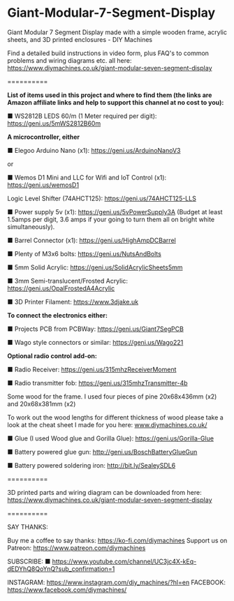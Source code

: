 # Giant-Modular-7-Segment-Display
Giant Modular 7 Segment Display made with a simple wooden frame, acrylic sheets, and 3D printed enclosures - DIY Machines

Find a detailed build instructions in video form, plus FAQ's to common problems and wiring diagrams etc. all here: https://www.diymachines.co.uk/giant-modular-seven-segment-display 

==========

**List of items used in this project and where to find them (the links are Amazon affiliate links and help to support this channel at no cost to you):**

■  WS2812B LEDS 60/m (1 Meter required per digit): https://geni.us/5mWS2812B60m 

**A microcontroller, either**

■ Elegoo Arduino Nano (x1): https://geni.us/ArduinoNanoV3 

   or
   
■ Wemos D1 Mini and LLC for Wifi and IoT Control (x1): https://geni.us/wemosD1 

Logic Level Shifter (74AHCT125): https://geni.us/74AHCT125-LLS 

■ Power supply 5v (x1): https://geni.us/5vPowerSupply3A (Budget at least 1.5amps per digit, 3.6 amps if your going to turn them all on bright white simultaneously).

■ Barrel Connector (x1): https://geni.us/HighAmpDCBarrel 

■ Plenty of M3x6 bolts: https://geni.us/NutsAndBolts 

■ 5mm Solid Acrylic: https://geni.us/SolidAcrylicSheets5mm 

■ 3mm Semi-translucent/Frosted Acrylic: https://geni.us/OpalFrostedA4Acrylic 

■ 3D Printer Filament: https://www.3djake.uk 

**To connect the electronics either:**

■ Projects PCB from PCBWay: https://geni.us/Giant7SegPCB 

■ Wago style connectors or similar: https://geni.us/Wago221

**Optional radio control add-on:**

■ Radio Receiver: https://geni.us/315mhzReceiverMoment 

■ Radio transmitter fob: https://geni.us/315mhzTransmitter-4b 

Some wood for the frame. I used four pieces of pine 20x68x436mm (x2) and 20x68x381mm (x2)

To work out the wood lengths for different thickness of wood please take a look at the cheat sheet I made for you here: www.diymachines.co.uk/ 

■ Glue (I used Wood glue and Gorilla Glue): https://geni.us/Gorilla-Glue


■ Battery powered glue gun: http://geni.us/BoschBatteryGlueGun

■ Battery powered soldering iron:  http://bit.ly/SealeySDL6 

==========

3D printed parts and wiring diagram can be downloaded from here: https://www.diymachines.co.uk/giant-modular-seven-segment-display 

==========

SAY THANKS:

Buy me a coffee to say thanks: https://ko-fi.com/diymachines
Support us on Patreon: https://www.patreon.com/diymachines

SUBSCRIBE: 
■ https://www.youtube.com/channel/UC3jc4X-kEq-dEDYhQ8QoYnQ?sub_confirmation=1

INSTAGRAM: https://www.instagram.com/diy_machines/?hl=en
FACEBOOK: https://www.facebook.com/diymachines/
